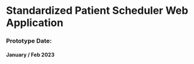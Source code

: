 <html>
    <body>
        <h1>Standardized Patient Scheduler Web Application</h1>
        <h3>Prototype Date:</h3>
        </t><h4>January / Feb 2023</h4>
    </body>
</html>
    

